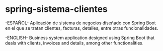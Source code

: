 # spring-sistema-clientes

-ESPAÑOL-
Aplicación de sistema de negocios diseñado con Spring Boot en el que se tratan clientes, facturas, detalles, entre otras funcionalidades.

-ENGLISH-
Business system application designed using Spring Boot that deals with clients, invoices and details, among other functionalities.
